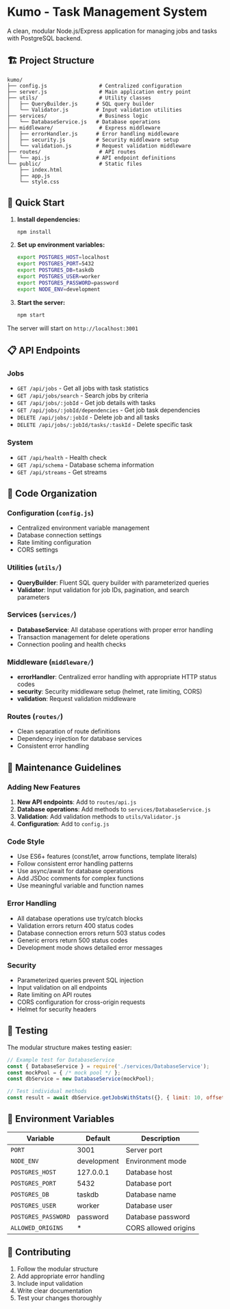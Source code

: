 # Kumo - Task Management System

A clean, modular Node.js/Express application for managing jobs and tasks with PostgreSQL backend.

## 🏗️ Project Structure

```
kumo/
├── config.js                 # Centralized configuration
├── server.js                 # Main application entry point
├── utils/                    # Utility classes
│   ├── QueryBuilder.js      # SQL query builder
│   └── Validator.js         # Input validation utilities
├── services/                 # Business logic
│   └── DatabaseService.js   # Database operations
├── middleware/               # Express middleware
│   ├── errorHandler.js      # Error handling middleware
│   ├── security.js          # Security middleware setup
│   └── validation.js        # Request validation middleware
├── routes/                   # API routes
│   └── api.js               # API endpoint definitions
└── public/                   # Static files
    ├── index.html
    ├── app.js
    └── style.css
```

## 🚀 Quick Start

1. **Install dependencies:**
   ```bash
   npm install
   ```

2. **Set up environment variables:**
   ```bash
   export POSTGRES_HOST=localhost
   export POSTGRES_PORT=5432
   export POSTGRES_DB=taskdb
   export POSTGRES_USER=worker
   export POSTGRES_PASSWORD=password
   export NODE_ENV=development
   ```

3. **Start the server:**
   ```bash
   npm start
   ```

The server will start on `http://localhost:3001`

## 📋 API Endpoints

### Jobs
- `GET /api/jobs` - Get all jobs with task statistics
- `GET /api/jobs/search` - Search jobs by criteria
- `GET /api/jobs/:jobId` - Get job details with tasks
- `GET /api/jobs/:jobId/dependencies` - Get job task dependencies
- `DELETE /api/jobs/:jobId` - Delete job and all tasks
- `DELETE /api/jobs/:jobId/tasks/:taskId` - Delete specific task

### System
- `GET /api/health` - Health check
- `GET /api/schema` - Database schema information
- `GET /api/streams` - Get streams

## 🧹 Code Organization

### Configuration (`config.js`)
- Centralized environment variable management
- Database connection settings
- Rate limiting configuration
- CORS settings

### Utilities (`utils/`)
- **QueryBuilder**: Fluent SQL query builder with parameterized queries
- **Validator**: Input validation for job IDs, pagination, and search parameters

### Services (`services/`)
- **DatabaseService**: All database operations with proper error handling
- Transaction management for delete operations
- Connection pooling and health checks

### Middleware (`middleware/`)
- **errorHandler**: Centralized error handling with appropriate HTTP status codes
- **security**: Security middleware setup (helmet, rate limiting, CORS)
- **validation**: Request validation middleware

### Routes (`routes/`)
- Clean separation of route definitions
- Dependency injection for database services
- Consistent error handling

## 🔧 Maintenance Guidelines

### Adding New Features

1. **New API endpoints**: Add to `routes/api.js`
2. **Database operations**: Add methods to `services/DatabaseService.js`
3. **Validation**: Add validation methods to `utils/Validator.js`
4. **Configuration**: Add to `config.js`

### Code Style

- Use ES6+ features (const/let, arrow functions, template literals)
- Follow consistent error handling patterns
- Use async/await for database operations
- Add JSDoc comments for complex functions
- Use meaningful variable and function names

### Error Handling

- All database operations use try/catch blocks
- Validation errors return 400 status codes
- Database connection errors return 503 status codes
- Generic errors return 500 status codes
- Development mode shows detailed error messages

### Security

- Parameterized queries prevent SQL injection
- Input validation on all endpoints
- Rate limiting on API routes
- CORS configuration for cross-origin requests
- Helmet for security headers

## 🧪 Testing

The modular structure makes testing easier:

```javascript
// Example test for DatabaseService
const { DatabaseService } = require('./services/DatabaseService');
const mockPool = { /* mock pool */ };
const dbService = new DatabaseService(mockPool);

// Test individual methods
const result = await dbService.getJobsWithStats({}, { limit: 10, offset: 0 });
```

## 📝 Environment Variables

| Variable | Default | Description |
|----------|---------|-------------|
| `PORT` | 3001 | Server port |
| `NODE_ENV` | development | Environment mode |
| `POSTGRES_HOST` | 127.0.0.1 | Database host |
| `POSTGRES_PORT` | 5432 | Database port |
| `POSTGRES_DB` | taskdb | Database name |
| `POSTGRES_USER` | worker | Database user |
| `POSTGRES_PASSWORD` | password | Database password |
| `ALLOWED_ORIGINS` | * | CORS allowed origins |

## 🤝 Contributing

1. Follow the modular structure
2. Add appropriate error handling
3. Include input validation
4. Write clear documentation
5. Test your changes thoroughly

